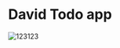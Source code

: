 # David Todo app 


![123123](https://github.com/user-attachments/assets/0bfd1f1a-5682-4807-a26b-2d908197f6f2)
